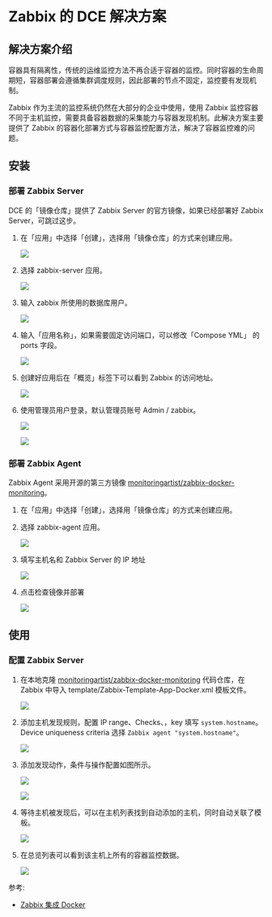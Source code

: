 # Zabbix 的 DCE 解决方案

## 解决方案介绍

容器具有隔离性，传统的运维监控方法不再合适于容器的监控。同时容器的生命周期短，容器部署会遵循集群调度规则，因此部署的节点不固定，监控要有发现机制。

Zabbix 作为主流的监控系统仍然在大部分的企业中使用，使用 Zabbix 监控容器不同于主机监控，需要具备容器数据的采集能力与容器发现机制。此解决方案主要提供了 Zabbix 的容器化部署方式与容器监控配置方法，解决了容器监控难的问题。

## 安装

### 部署 Zabbix Server

DCE 的「镜像仓库」提供了 Zabbix Server 的官方镜像，如果已经部署好 Zabbix Server，可跳过这步。

1.  在「应用」中选择「创建」，选择用「镜像仓库」的方式来创建应用。

    ![](zabbix_server_01.png)
2.  选择 zabbix-server 应用。

    ![](zabbix_server_02.png )
3. 输入 zabbix 所使用的数据库用户。

    ![](zabbix_server_03.png)
4. 输入「应用名称」，如果需要固定访问端口，可以修改「Compose YML」 的 ports 字段。

    ![](zabbix_server_04.png)

5. 创建好应用后在「概览」标签下可以看到 Zabbix 的访问地址。

    ![](zabbix_server_05.png)

6. 使用管理员用户登录，默认管理员账号 Admin / zabbix。

    ![](zabbix_server_06.png)

    ![](zabbix_server_07.png )

### 部署 Zabbix Agent

Zabbix Agent 采用开源的第三方镜像 [monitoringartist/zabbix-docker-monitoring](https://hub.docker.com/r/monitoringartist/zabbix-agent-xxl-limited/)。

1. 在「应用」中选择「创建」，选择用「镜像仓库」的方式来创建应用。

2. 选择 zabbix-agent 应用。

    ![](zabbix_server_08.png)
3. 填写主机名和 Zabbix Server 的 IP 地址

    ![](zabbix_server_09.png)
4. 点击检查镜像并部署

    ![](zabbix_server_10.png)

## 使用

### 配置 Zabbix Server

1. 在本地克隆 [monitoringartist/zabbix-docker-monitoring](https://github.com/monitoringartist/zabbix-docker-monitoring) 代码仓库，在 Zabbix 中导入 template/Zabbix-Template-App-Docker.xml 模板文件。

    ![](zabbix_server_11.png)
2. 添加主机发现规则，配置 IP range、Checks、，key 填写 `system.hostname`。Device uniqueness criteria 选择 `Zabbix agent "system.hostname"`。

    ![](zabbix_server_12.png)
3. 添加发现动作，条件与操作配置如图所示。

    ![](zabbix_server_13.png )

    ![](zabbix_server_14.png )
4. 等待主机被发现后，可以在主机列表找到自动添加的主机，同时自动关联了模板。

    ![](zabbix_server_15.png )
5. 在总览列表可以看到该主机上所有的容器监控数据。

    ![](zabbix_server_16.png )


参考:

* [Zabbix 集成 Docker](https://www.zabbix.org/wiki/Dockerized_Zabbix)